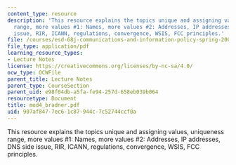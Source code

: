 ```yaml
---
content_type: resource
description: 'This resource explains the topics unique and assigning values, uniqueness
  range, more values #1: Names, more values #2: Addresses, IP addresses, DNS side
  issue, RIR, ICANN, regulations, convergence, WSIS, FCC principles.'
file: /courses/esd-68j-communications-and-information-policy-spring-2006/907af8477ec61c87944c7c52744ccf0a_mod4_bradner.pdf
file_type: application/pdf
learning_resource_types:
- Lecture Notes
license: https://creativecommons.org/licenses/by-nc-sa/4.0/
ocw_type: OCWFile
parent_title: Lecture Notes
parent_type: CourseSection
parent_uid: e98f04db-a5fa-fe94-257d-658eb039b064
resourcetype: Document
title: mod4_bradner.pdf
uid: 907af847-7ec6-1c87-944c-7c52744ccf0a
---
```

This resource explains the topics unique and assigning values, uniqueness range, more values #1: Names, more values #2: Addresses, IP addresses, DNS side issue, RIR, ICANN, regulations, convergence, WSIS, FCC principles.